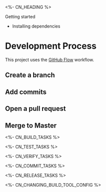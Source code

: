<!--[CN_HEADING]-->
<%- CN_HEADING %>

<!--[]-->

Getting started

- Installing dependencies

# Development Process

This project uses the [GitHub Flow](https://guides.github.com/introduction/flow/index.html) workflow.

## Create a branch

## Add commits

## Open a pull request

## Merge to Master


<!--[CN_BUILD_TASKS]-->
<%- CN_BUILD_TASKS %>

<!--[]-->

<!--[CN_TEST_TASKS]-->
<%- CN_TEST_TASKS %>

<!--[]-->

<!--[CN_VERIFY_TASKS]-->
<%- CN_VERIFY_TASKS %>

<!--[]-->

<!--[CN_COMMIT_TASKS]-->
<%- CN_COMMIT_TASKS %>

<!--[]-->

<!--[CN_RELEASE_TASKS]-->
<%- CN_RELEASE_TASKS %>

<!--[]-->


<!--[CN_CHANGING_BUILD_TOOL_CONFIG]-->
<%- CN_CHANGING_BUILD_TOOL_CONFIG %>

<!--[]-->



